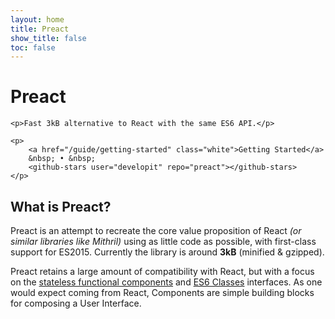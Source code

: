 ```yaml
---
layout: home
title: Preact
show_title: false
toc: false
---
```


<jumbotron>
	<h1>
        <logo height="1.5em" title="Preact" text>Preact</logo>
    </h1>

	<p>Fast 3kB alternative to React with the same ES6 API.</p>

	<p>
		<a href="/guide/getting-started" class="white">Getting Started</a>
		&nbsp; • &nbsp;
		<github-stars user="developit" repo="preact"></github-stars>
	</p>
</jumbotron>



## What is Preact?

Preact is an attempt to recreate the core value proposition of React _(or similar libraries like Mithril)_ using as little code as possible, with first-class support for ES2015.  Currently the library is around **3kB** (minified & gzipped).

Preact retains a large amount of compatibility with React, but with a focus on the [stateless functional components] and [ES6 Classes] interfaces.
As one would expect coming from React, Components are simple building blocks for composing a User Interface.


[Stateless Functional Components]: https://facebook.github.io/react/blog/2015/10/07/react-v0.14.html#stateless-functional-components
[ES6 Classes]: https://facebook.github.io/react/docs/reusable-components.html#es6-classes
